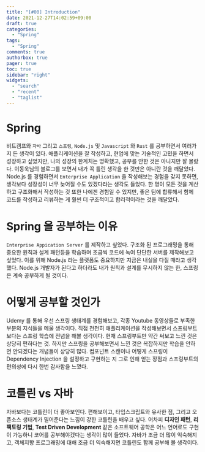 ```yaml
---
title: "[#00] Introduction"
date: 2021-12-27T14:02:59+09:00
draft: true
categories:
  - "Spring"
tags:
  - "Spring"
comments: true
authorbox: true
pager: true
toc: true
sidebar: "right"
widgets:
  - "search"
  - "recent"
  - "taglist"
---
```

  
# Spring
비트캠프와 `자바` 그리고 `스프링`, `Node.js` 및 `Javascript` 와 `Rust` 를 공부하면서 여러가지 든 생각이 있다. 애플리케이션을 잘 작성하고,
현업에 맞는 기술적인 고민을 하면서 성장하고 싶었지만, 나의 성장의 한계치는 명확했고, 공부를 안한 것은 아니지만 잘 몰랐다. 이동욱님의 블로그를 보면서
내가 꼭 틀린 생각을 한 것만은 아니란 것을 깨달았다. Node.js 를 경험하면서 `Enterprise Application` 을 작성해보는 경험을 갖지 못하면,
생각보다 성장성이 너무 늦어질 수도 있겠다라는 생각도 들었다. 한 명이 모든 것을 계산하고 구조화해서 작성하는 것 또한 나에겐 경험일 수 있지만, 좋은 팀에 합류해서
함께 코드를 작성하고 리뷰하는 게 훨씬 더 구조적이고 합리적이라는 것을 깨달았다. <br>

# Spring 을 공부하는 이유
`Enterprise Appication Server` 를 제작하고 싶었다. 구조화 된 프로그래밍을 통해 중요한 원칙과 설계 패턴등을 학습하며 조금씩 코드에 녹여 단단한
서버를 제작해보고 싶었다. 이를 위해 Node.js 라는 플랫폼도 중요하지만 지금은 내실을 다질 때라고 생각했다. Node.js 개발자가 된다고 하더라도
내가 원칙과 설계를 무시하지 않는 한, 스프링은 계속 공부하게 될 것이다.

# 어떻게 공부할 것인가
Udemy 를 통해 우선 스프링 생태계를 경험해보고, 각종 Youtube 동영상들로 부족한 부분의 지식들을 메울 생각이다. 직접 천천히 애플리케이션을 작성해보면서
스프링부트보다는 스프링 학습에 전념을 해볼 생각이다. 현재 스프링부트만 약간 써보고 느낀 것은 상당히 편하다는 것. 하지만 스프링을 공부해보면서 느낀 것은
복잡하지만 학습을 안하면 안되겠다는 개념들이 상당히 많다. 컴포넌트 스캔이나 어떻게 스프링이 Dependency Injection 을 설정하고 구현하는 지 그로 인해 얻는 장점과
스프링부트의 편의성에 다시 한번 감사함을 느꼈다.

# 코틀린 vs 자바
자바보다는 코틀린이 더 좋아보인다. 편해보이고, 타입스크립트와 유사한 점, 그리고 오픈소스 생태계가 밀어준다는 느낌이 강한 코틀린을 배우고 싶다.
어차피 **디자인 패턴**, **리팩토링 기법**, **Test Driven Development** 같은 소프트웨어 공학은 어느 언어로도 구현이 가능하니 코어를 공부해야겠다는 생각이 많이 들었다.
자바가 조금 더 많이 익숙해지고, 객체지향 프로그래밍에 대해 조금 더 익숙해지면 코틀린도 함께 공부해 볼 생각이다.
